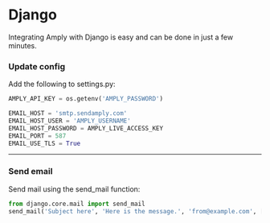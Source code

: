 # Django

Integrating Amply with Django is easy and can be done in just a few minutes.

### Update config

Add the following to settings.py:

```python
AMPLY_API_KEY = os.getenv('AMPLY_PASSWORD')

EMAIL_HOST = 'smtp.sendamply.com'
EMAIL_HOST_USER = 'AMPLY_USERNAME'
EMAIL_HOST_PASSWORD = AMPLY_LIVE_ACCESS_KEY
EMAIL_PORT = 587
EMAIL_USE_TLS = True
```

****

### Send email

Send mail using the send_mail function:

```python
from django.core.mail import send_mail
send_mail('Subject here', 'Here is the message.', 'from@example.com', ['to@example.com'], fail_silently=False)
```

